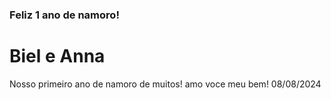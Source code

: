 ### Feliz 1 ano de namoro! 

# Biel e Anna 

Nosso primeiro ano de namoro de muitos! amo voce meu bem! 08/08/2024

